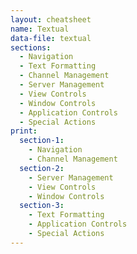 ```yaml
---
layout: cheatsheet
name: Textual
data-file: textual
sections:
  - Navigation
  - Text Formatting
  - Channel Management
  - Server Management
  - View Controls
  - Window Controls
  - Application Controls
  - Special Actions
print:
  section-1:
    - Navigation
    - Channel Management
  section-2:
    - Server Management
    - View Controls
    - Window Controls
  section-3:
    - Text Formatting
    - Application Controls
    - Special Actions
---
```

